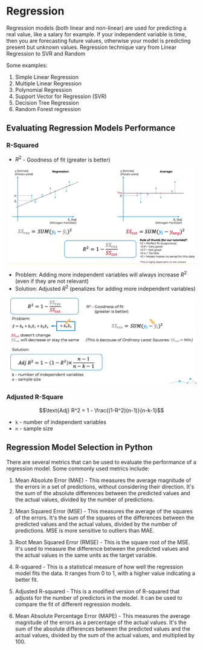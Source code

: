 # Regression

Regression models (both linear and non-linear) are used for predicting a real value, like a salary for
example. If your independent variable is time, then you are forecasting future values, otherwise your model
is predicting present but unknown values. Regression technique vary from Linear Regression to SVR and Random

Some examples: 
1. Simple Linear Regression
2. Multiple Linear Regression
3. Polynomial Regression
4. Support Vector for Regression (SVR)
5. Decision Tree Regression
6. Random Forest regression


## Evaluating Regression Models Performance

### R-Squared 

- $R^2$ - Goodness of fit (greater is better)

![r-squared](./r-squared.png)

- Problem: Adding more independent variables will always increase $R^2$ (even if they are not relevant)
- Solution: Adjusted $R^2$ (penalizes for adding more independent variables)

![adjusted-r-squared](./adjusted-r-squared.png)

### Adjusted R-Square

$$\text{Adj} R^2 = 1 - \frac{(1-R^2)(n-1)}{n-k-1}$$

- `k` - number of independent variables 
- `n` - sample size


## Regression Model Selection in Python

There are several metrics that can be used to evaluate the performance of a regression model. Some commonly used metrics include:

1. Mean Absolute Error (MAE) - This measures the average magnitude of the errors in a set of predictions, without considering their direction. It's the sum of the absolute differences between the predicted values and the actual values, divided by the number of predictions.

2. Mean Squared Error (MSE) - This measures the average of the squares of the errors. It's the sum of the squares of the differences between the predicted values and the actual values, divided by the number of predictions. MSE is more sensitive to outliers than MAE.

3. Root Mean Squared Error (RMSE) - This is the square root of the MSE. It's used to measure the difference between the predicted values and the actual values in the same units as the target variable.

4. R-squared - This is a statistical measure of how well the regression model fits the data. It ranges from 0 to 1, with a higher value indicating a better fit.

5. Adjusted R-squared - This is a modified version of R-squared that adjusts for the number of predictors in the model. It can be used to compare the fit of different regression models.

6. Mean Absolute Percentage Error (MAPE) - This measures the average magnitude of the errors as a percentage of the actual values. It's the sum of the absolute differences between the predicted values and the actual values, divided by the sum of the actual values, and multiplied by 100.
